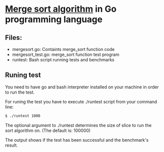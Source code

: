 # [Merge sort algorithm](https://en.wikipedia.org/wiki/Merge_sort) in Go programming language

##  Files:
* mergesort.go:      Containts merge_sort function code   
* mergesort_test.go: merge_sort function test program
* runtest:           Bash script running tests and benchmarks

## Runing test
You need to have go and bash interpreter installed on your machine in order to run the test.

For runing the test you have to execute ./runtest script from your command line:
```Bash
$ ./runtest 1000
```
The optional argument to ./runtest determines the size of slice to run the sort algorithm on. (The default is: 100000)

The output shows if the test has been successful and the benchmark's result.
